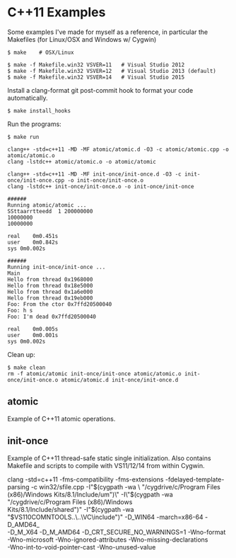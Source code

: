 # C++11 Examples

Some examples I've made for myself as a reference, in particular the Makefiles
(for Linux/OSX and Windows w/ Cygwin)

    $ make    # OSX/Linux

    $ make -f Makefile.win32 VSVER=11   # Visual Studio 2012
    $ make -f Makefile.win32 VSVER=12   # Visual Studio 2013 (default)
    $ make -f Makefile.win32 VSVER=14   # Visual Studio 2015


Install a clang-format git post-commit hook to format your code
automatically.

    $ make install_hooks

Run the programs:

    $ make run

    clang++ -std=c++11 -MD -MF atomic/atomic.d -O3 -c atomic/atomic.cpp -o atomic/atomic.o
    clang -lstdc++ atomic/atomic.o -o atomic/atomic

    clang++ -std=c++11 -MD -MF init-once/init-once.d -O3 -c init-once/init-once.cpp -o init-once/init-once.o
    clang -lstdc++ init-once/init-once.o -o init-once/init-once

    ######
    Running atomic/atomic ...
    SSttaarrtteedd  1 200000000
    10000000
    10000000

    real    0m0.451s
    user    0m0.842s
    sys 0m0.002s

    ######
    Running init-once/init-once ...
    Main
    Hello from thread 0x1968000
    Hello from thread 0x18e5000
    Hello from thread 0x1a6e000
    Hello from thread 0x19eb000
    Foo: From the ctor 0x7ffd20500040
    Foo: h s
    Foo: I'm dead 0x7ffd20500040

    real    0m0.005s
    user    0m0.001s
    sys 0m0.002s

Clean up:

    $ make clean
    rm -f atomic/atomic init-once/init-once atomic/atomic.o init-once/init-once.o atomic/atomic.d init-once/init-once.d

## atomic

Example of C++11 atomic operations.

## init-once

Example of C++11 thread-safe static single initialization.
Also contains Makefile and scripts to compile with VS11/12/14
from within Cygwin.


clang -std=c++11 -fms-compatibility -fms-extensions -fdelayed-template-parsing -c win32/sfile.cpp -I\"$(cygpath -wa \
"/cygdrive/c/Program Files (x86)/Windows Kits/8.1/Include/um")\" -I\"$(cygpath -wa "/cygdrive/c/Program Files (x86)/Windows \
Kits/8.1/Include/shared")\" -I\"$(cygpath -wa "$VS110COMNTOOLS..\\..\\VC\\include")\" -D_WIN64  -march=x86-64 -D_AMD64_ \
-D_M_X64 -D_M_AMD64 -D_CRT_SECURE_NO_WARNINGS=1 -Wno-format -Wno-microsoft -Wno-ignored-attributes -Wno-missing-declarations \
-Wno-int-to-void-pointer-cast -Wno-unused-value


